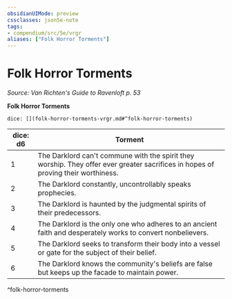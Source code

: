```yaml
---
obsidianUIMode: preview
cssclasses: json5e-note
tags:
- compendium/src/5e/vrgr
aliases: ["Folk Horror Torments"]
---
```

# Folk Horror Torments
*Source: Van Richten's Guide to Ravenloft p. 53* 

**Folk Horror Torments**

`dice: [](folk-horror-torments-vrgr.md#^folk-horror-torments)`

| dice: d6 | Torment |
|----------|---------|
| 1 | The Darklord can't commune with the spirit they worship. They offer ever greater sacrifices in hopes of proving their worthiness. |
| 2 | The Darklord constantly, uncontrollably speaks prophecies. |
| 3 | The Darklord is haunted by the judgmental spirits of their predecessors. |
| 4 | The Darklord is the only one who adheres to an ancient faith and desperately works to convert nonbelievers. |
| 5 | The Darklord seeks to transform their body into a vessel or gate for the subject of their belief. |
| 6 | The Darklord knows the community's beliefs are false but keeps up the facade to maintain power. |
^folk-horror-torments